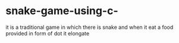 # snake-game-using-c-
it is a traditional game in which there is snake and when it eat a food provided in form of dot it elongate
